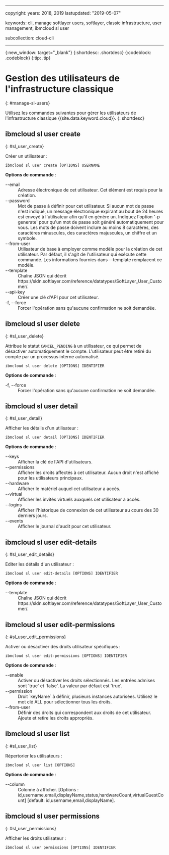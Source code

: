 ﻿---

copyright:
  years: 2018, 2019
lastupdated: "2019-05-07"

keywords: cli, manage softlayer users, softlayer, classic infrastructure, user management, ibmcloud sl user

subcollection: cloud-cli

---

{:new_window: target="_blank"}
{:shortdesc: .shortdesc}
{:codeblock: .codeblock}
{:tip: .tip}

# Gestion des utilisateurs de l'infrastructure classique
{: #manage-sl-users}

Utilisez les commandes suivantes pour gérer les utilisateurs de l'infrastructure classique {{site.data.keyword.cloud}}.
{: shortdesc}

## ibmcloud sl user create 
{: #sl_user_create} 

Créer un utilisateur :
```
ibmcloud sl user create [OPTIONS] USERNAME
```

<strong>Options de commande</strong> :
<dl>
<dt>--email</dt>
<dd>Adresse électronique de cet utilisateur. Cet élément est requis pour la création.</dd>
<dt>--password</dt>
<dd>Mot de passe à définir pour cet utilisateur. Si aucun mot de passe n'est indiqué, un message électronique expirant au bout de 24 heures est envoyé à l'utilisateur afin qu'il en génère un. Indiquez l'option '-p generate' pour qu'un mot de passe soit généré automatiquement pour vous. Les mots de passe doivent inclure au moins 8 caractères, des caractères minuscules, des caractères majuscules, un chiffre et un symbole.</dd>
<dt>--from-user</dt>
<dd>Utilisateur de base à employer comme modèle pour la création de cet utilisateur. Par défaut, il s'agit de l'utilisateur qui exécute cette commande. Les informations fournies dans --template remplacent ce modèle.</dd>
<dt>--template</dt>
<dd>Chaîne JSON qui décrit https://sldn.softlayer.com/reference/datatypes/SoftLayer_User_Customer/.</dd>
<dt>--api-key</dt>
<dd>Créer une clé d'API pour cet utilisateur.</dd>
<dt>-f, --force</dt>
<dd>Forcer l'opération sans qu'aucune confirmation ne soit demandée.</dd>
</dl>


## ibmcloud sl user delete 
{: #sl_user_delete} 

Attribue le statut `CANCEL_PENDING` à un utilisateur, ce qui permet de désactiver automatiquement le compte. L'utilisateur peut être retiré du compte par un processus interne automatisé.
```
ibmcloud sl user delete [OPTIONS] IDENTIFIER
```

<strong>Options de commande</strong> :
<dl>
<dt>-f, --force</dt>
<dd>Forcer l'opération sans qu'aucune confirmation ne soit demandée.</dd>
</dl>

## ibmcloud sl user detail 
{: #sl_user_detail} 

Afficher les détails d'un utilisateur :
```
ibmcloud sl user detail [OPTIONS] IDENTIFIER
```

<strong>Options de commande</strong> :
<dl>
<dt>--keys</dt>
<dd>Afficher la clé de l'API d'utilisateurs.</dd>
<dt>--permissions</dt>
<dd>Afficher les droits affectés à cet utilisateur. Aucun droit n'est affiché pour les utilisateurs principaux.</dd>
<dt>--hardware</dt>
<dd>Afficher le matériel auquel cet utilisateur a accès.</dd>
<dt>--virtual</dt>
<dd>Afficher les invités virtuels auxquels cet utilisateur a accès.</dd>
<dt>--logins</dt>
<dd>Afficher l'historique de connexion de cet utilisateur au cours des 30 derniers jours.</dd>
<dt>--events</dt>
<dd>Afficher le journal d'audit pour cet utilisateur.</dd>
</dl>

## ibmcloud sl user edit-details 
{: #sl_user_edit_details} 

Editer les détails d'un utilisateur :
```
ibmcloud sl user edit-details [OPTIONS] IDENTIFIER
```

<strong>Options de commande</strong> :
<dl>
<dt>--template</dt>
<dd>Chaîne JSON qui décrit https://sldn.softlayer.com/reference/datatypes/SoftLayer_User_Customer/.</dd>
</dl>

## ibmcloud sl user edit-permissions 
{: #sl_user_edit_permissions} 

Activer ou désactiver des droits utilisateur spécifiques :
```
ibmcloud sl user edit-permissions [OPTIONS] IDENTIFIER
```

<strong>Options de commande</strong> :
<dl>
<dt>--enable</dt>
<dd>Activer ou désactiver les droits sélectionnés. Les entrées admises sont 'true' et 'false'. La valeur par défaut est 'true'.</dd>
<dt>--permission</dt>
<dd>Droit `keyName` à définir, plusieurs instances autorisées. Utilisez le mot clé ALL pour sélectionner tous les droits.</dd>
<dt>--from-user</dt>
<dd>Définir des droits qui correspondent aux droits de cet utilisateur. Ajoute et retire les droits appropriés.</dd>
</dl>

## ibmcloud sl user list 
{: #sl_user_list} 

Répertorier les utilisateurs :
```
ibmcloud sl user list [OPTIONS]
```

<strong>Options de commande</strong> :
<dl>
<dt>--column</dt>
<dd>Colonne à afficher. [Options : id,username,email,displayName,status,hardwareCount,virtualGuestCount]  [default: id,username,email,displayName].</dd>
</dl>

## ibmcloud sl user permissions 
{: #sl_user_permissions} 

Afficher les droits utilisateur :
```
ibmcloud sl user permissions [OPTIONS] IDENTIFIER
```

